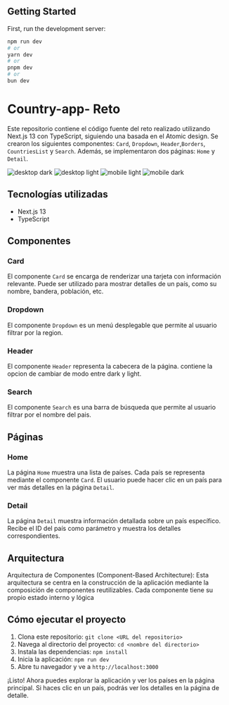 

## Getting Started

First, run the development server:

```bash
npm run dev
# or
yarn dev
# or
pnpm dev
# or
bun dev
```

# Country-app- Reto

Este repositorio contiene el código fuente del reto realizado utilizando Next.js 13 con TypeScript, siguiendo una basada en el Atomic design. Se crearon los siguientes componentes: `Card`, `Dropdown`, `Header`,`Borders`, `CountriesList` y `Search`. Además, se implementaron dos páginas: `Home` y `Detail`.

![desktop dark](./public/desktop-dark.PNG)
![desktop light](./public/desktop-light.png)
![mobile light](./public/mobile-light.PNG)
![mobile dark](./public/mobile-dark.PNG)

## Tecnologías utilizadas

- Next.js 13
- TypeScript


## Componentes

### Card

El componente `Card` se encarga de renderizar una tarjeta con información relevante. Puede ser utilizado para mostrar detalles de un país, como su nombre, bandera, población, etc.

### Dropdown

El componente `Dropdown` es un menú desplegable que permite al usuario filtrar por la region.

### Header

El componente `Header` representa la cabecera de la página. contiene la opcion de cambiar de modo entre dark y light.

### Search

El componente `Search` es una barra de búsqueda que permite al usuario filtrar por el nombre del pais.

## Páginas

### Home

La página `Home` muestra una lista de países. Cada país se representa mediante el componente `Card`. El usuario puede hacer clic en un país para ver más detalles en la página `Detail`.

### Detail

La página `Detail` muestra información detallada sobre un país específico. Recibe el ID del país como parámetro y muestra los detalles correspondientes.

## Arquitectura

Arquitectura de Componentes (Component-Based Architecture): Esta arquitectura se centra en la construcción de la aplicación mediante la composición de componentes reutilizables. Cada componente tiene su propio estado interno y lógica

## Cómo ejecutar el proyecto

1. Clona este repositorio: `git clone <URL del repositorio>`
2. Navega al directorio del proyecto: `cd <nombre del directorio>`
3. Instala las dependencias: `npm install`
4. Inicia la aplicación: `npm run dev`
5. Abre tu navegador y ve a `http://localhost:3000`

¡Listo! Ahora puedes explorar la aplicación y ver los países en la página principal. Si haces clic en un país, podrás ver los detalles en la página de detalle.

